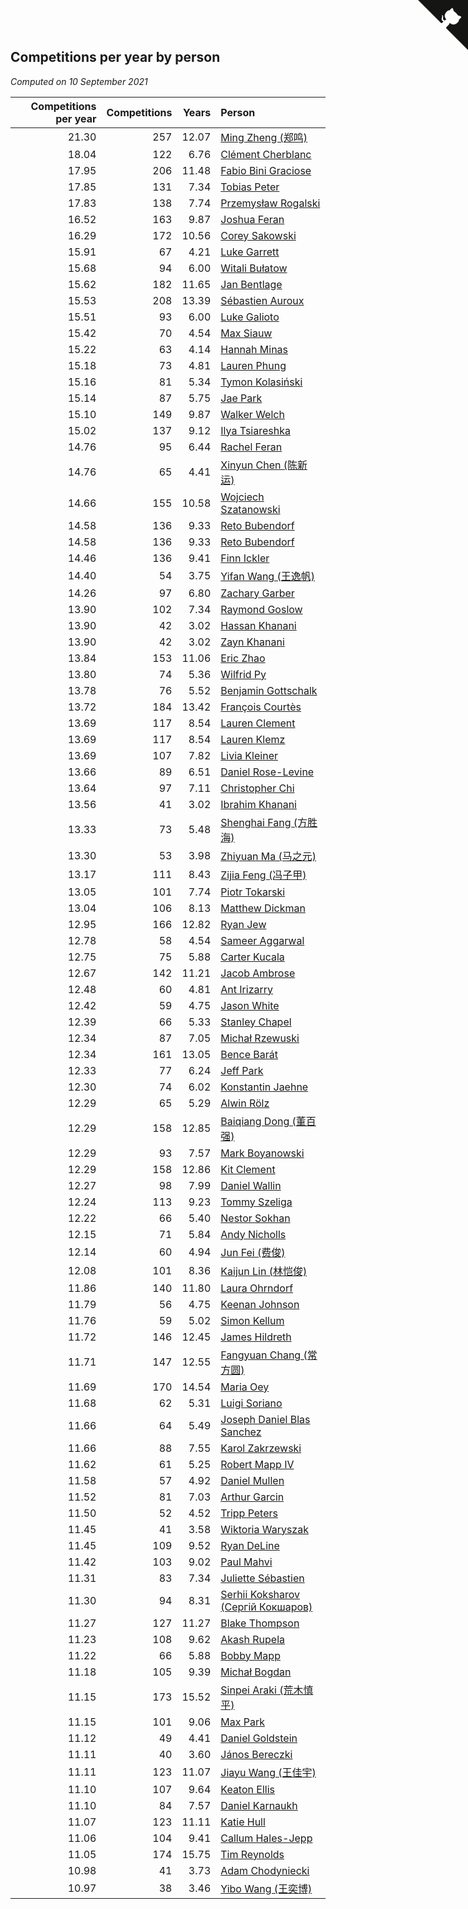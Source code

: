 ## Competitions per year by person

*Computed on 10 September 2021*

| Competitions per year | Competitions | Years | Person |
| ---: | ---: | ---: | :--- |
| 21.30 | 257 | 12.07 | [Ming Zheng (郑鸣)](https://www.worldcubeassociation.org/persons/2009ZHEN11) |
| 18.04 | 122 | 6.76 | [Clément Cherblanc](https://www.worldcubeassociation.org/persons/2014CHER05) |
| 17.95 | 206 | 11.48 | [Fabio Bini Graciose](https://www.worldcubeassociation.org/persons/2010GRAC02) |
| 17.85 | 131 | 7.34 | [Tobias Peter](https://www.worldcubeassociation.org/persons/2014PETE03) |
| 17.83 | 138 | 7.74 | [Przemysław Rogalski](https://www.worldcubeassociation.org/persons/2013ROGA02) |
| 16.52 | 163 | 9.87 | [Joshua Feran](https://www.worldcubeassociation.org/persons/2011FERA01) |
| 16.29 | 172 | 10.56 | [Corey Sakowski](https://www.worldcubeassociation.org/persons/2011SAKO01) |
| 15.91 | 67 | 4.21 | [Luke Garrett](https://www.worldcubeassociation.org/persons/2017GARR05) |
| 15.68 | 94 | 6.00 | [Witali Bułatow](https://www.worldcubeassociation.org/persons/2015BUAT01) |
| 15.62 | 182 | 11.65 | [Jan Bentlage](https://www.worldcubeassociation.org/persons/2010BENT01) |
| 15.53 | 208 | 13.39 | [Sébastien Auroux](https://www.worldcubeassociation.org/persons/2008AURO01) |
| 15.51 | 93 | 6.00 | [Luke Galioto](https://www.worldcubeassociation.org/persons/2015GALI02) |
| 15.42 | 70 | 4.54 | [Max Siauw](https://www.worldcubeassociation.org/persons/2017SIAU02) |
| 15.22 | 63 | 4.14 | [Hannah Minas](https://www.worldcubeassociation.org/persons/2017MINA04) |
| 15.18 | 73 | 4.81 | [Lauren Phung](https://www.worldcubeassociation.org/persons/2016PHUN02) |
| 15.16 | 81 | 5.34 | [Tymon Kolasiński](https://www.worldcubeassociation.org/persons/2016KOLA02) |
| 15.14 | 87 | 5.75 | [Jae Park](https://www.worldcubeassociation.org/persons/2015PARK24) |
| 15.10 | 149 | 9.87 | [Walker Welch](https://www.worldcubeassociation.org/persons/2011WELC01) |
| 15.02 | 137 | 9.12 | [Ilya Tsiareshka](https://www.worldcubeassociation.org/persons/2012TERE01) |
| 14.76 | 95 | 6.44 | [Rachel Feran](https://www.worldcubeassociation.org/persons/2015FERA01) |
| 14.76 | 65 | 4.41 | [Xinyun Chen (陈新运)](https://www.worldcubeassociation.org/persons/2017CHEN36) |
| 14.66 | 155 | 10.58 | [Wojciech Szatanowski](https://www.worldcubeassociation.org/persons/2011SZAT01) |
| 14.58 | 136 | 9.33 | [Reto Bubendorf](https://www.worldcubeassociation.org/persons/2012BUBE01) |
| 14.58 | 136 | 9.33 | [Reto Bubendorf](https://www.worldcubeassociation.org/persons/2012BUBE01) |
| 14.46 | 136 | 9.41 | [Finn Ickler](https://www.worldcubeassociation.org/persons/2012ICKL01) |
| 14.40 | 54 | 3.75 | [Yifan Wang (王逸帆)](https://www.worldcubeassociation.org/persons/2017WANY29) |
| 14.26 | 97 | 6.80 | [Zachary Garber](https://www.worldcubeassociation.org/persons/2014GARB01) |
| 13.90 | 102 | 7.34 | [Raymond Goslow](https://www.worldcubeassociation.org/persons/2014GOSL01) |
| 13.90 | 42 | 3.02 | [Hassan Khanani](https://www.worldcubeassociation.org/persons/2018KHAN26) |
| 13.90 | 42 | 3.02 | [Zayn Khanani](https://www.worldcubeassociation.org/persons/2018KHAN28) |
| 13.84 | 153 | 11.06 | [Eric Zhao](https://www.worldcubeassociation.org/persons/2010ZHAO19) |
| 13.80 | 74 | 5.36 | [Wilfrid Py](https://www.worldcubeassociation.org/persons/2016PYWI01) |
| 13.78 | 76 | 5.52 | [Benjamin Gottschalk](https://www.worldcubeassociation.org/persons/2016GOTT01) |
| 13.72 | 184 | 13.42 | [François Courtès](https://www.worldcubeassociation.org/persons/2008COUR01) |
| 13.69 | 117 | 8.54 | [Lauren Clement](https://www.worldcubeassociation.org/persons/2013KLEM01) |
| 13.69 | 117 | 8.54 | [Lauren Klemz](https://www.worldcubeassociation.org/persons/2013KLEM01) |
| 13.69 | 107 | 7.82 | [Livia Kleiner](https://www.worldcubeassociation.org/persons/2013KLEI03) |
| 13.66 | 89 | 6.51 | [Daniel Rose-Levine](https://www.worldcubeassociation.org/persons/2015ROSE01) |
| 13.64 | 97 | 7.11 | [Christopher Chi](https://www.worldcubeassociation.org/persons/2014CHIC01) |
| 13.56 | 41 | 3.02 | [Ibrahim Khanani](https://www.worldcubeassociation.org/persons/2018KHAN27) |
| 13.33 | 73 | 5.48 | [Shenghai Fang (方胜海)](https://www.worldcubeassociation.org/persons/2016FANG01) |
| 13.30 | 53 | 3.98 | [Zhiyuan Ma (马之元)](https://www.worldcubeassociation.org/persons/2017MAZH04) |
| 13.17 | 111 | 8.43 | [Zijia Feng (冯子甲)](https://www.worldcubeassociation.org/persons/2013FENG02) |
| 13.05 | 101 | 7.74 | [Piotr Tokarski](https://www.worldcubeassociation.org/persons/2013TOKA01) |
| 13.04 | 106 | 8.13 | [Matthew Dickman](https://www.worldcubeassociation.org/persons/2013DICK01) |
| 12.95 | 166 | 12.82 | [Ryan Jew](https://www.worldcubeassociation.org/persons/2008JEWR01) |
| 12.78 | 58 | 4.54 | [Sameer Aggarwal](https://www.worldcubeassociation.org/persons/2017AGGA01) |
| 12.75 | 75 | 5.88 | [Carter Kucala](https://www.worldcubeassociation.org/persons/2015KUCA01) |
| 12.67 | 142 | 11.21 | [Jacob Ambrose](https://www.worldcubeassociation.org/persons/2010AMBR01) |
| 12.48 | 60 | 4.81 | [Ant Irizarry](https://www.worldcubeassociation.org/persons/2016IRIZ02) |
| 12.42 | 59 | 4.75 | [Jason White](https://www.worldcubeassociation.org/persons/2016WHIT16) |
| 12.39 | 66 | 5.33 | [Stanley Chapel](https://www.worldcubeassociation.org/persons/2016CHAP04) |
| 12.34 | 87 | 7.05 | [Michał Rzewuski](https://www.worldcubeassociation.org/persons/2014RZEW01) |
| 12.34 | 161 | 13.05 | [Bence Barát](https://www.worldcubeassociation.org/persons/2008BARA01) |
| 12.33 | 77 | 6.24 | [Jeff Park](https://www.worldcubeassociation.org/persons/2015PARK08) |
| 12.30 | 74 | 6.02 | [Konstantin Jaehne](https://www.worldcubeassociation.org/persons/2015JAEH01) |
| 12.29 | 65 | 5.29 | [Alwin Rölz](https://www.worldcubeassociation.org/persons/2016ROLZ01) |
| 12.29 | 158 | 12.85 | [Baiqiang Dong (董百强)](https://www.worldcubeassociation.org/persons/2008DONG06) |
| 12.29 | 93 | 7.57 | [Mark Boyanowski](https://www.worldcubeassociation.org/persons/2014BOYA01) |
| 12.29 | 158 | 12.86 | [Kit Clement](https://www.worldcubeassociation.org/persons/2008CLEM01) |
| 12.27 | 98 | 7.99 | [Daniel Wallin](https://www.worldcubeassociation.org/persons/2013WALL03) |
| 12.24 | 113 | 9.23 | [Tommy Szeliga](https://www.worldcubeassociation.org/persons/2012SZEL01) |
| 12.22 | 66 | 5.40 | [Nestor Sokhan](https://www.worldcubeassociation.org/persons/2016SOKH01) |
| 12.15 | 71 | 5.84 | [Andy Nicholls](https://www.worldcubeassociation.org/persons/2015NICH04) |
| 12.14 | 60 | 4.94 | [Jun Fei (费俊)](https://www.worldcubeassociation.org/persons/2016FEIJ02) |
| 12.08 | 101 | 8.36 | [Kaijun Lin (林恺俊)](https://www.worldcubeassociation.org/persons/2013LINK01) |
| 11.86 | 140 | 11.80 | [Laura Ohrndorf](https://www.worldcubeassociation.org/persons/2009OHRN01) |
| 11.79 | 56 | 4.75 | [Keenan Johnson](https://www.worldcubeassociation.org/persons/2016JOHN30) |
| 11.76 | 59 | 5.02 | [Simon Kellum](https://www.worldcubeassociation.org/persons/2016KELL12) |
| 11.72 | 146 | 12.45 | [James Hildreth](https://www.worldcubeassociation.org/persons/2009HILD01) |
| 11.71 | 147 | 12.55 | [Fangyuan Chang (常方圆)](https://www.worldcubeassociation.org/persons/2009CHAN04) |
| 11.69 | 170 | 14.54 | [Maria Oey](https://www.worldcubeassociation.org/persons/2007OEYM01) |
| 11.68 | 62 | 5.31 | [Luigi Soriano](https://www.worldcubeassociation.org/persons/2016SORI04) |
| 11.66 | 64 | 5.49 | [Joseph Daniel Blas Sanchez](https://www.worldcubeassociation.org/persons/2016SANC08) |
| 11.66 | 88 | 7.55 | [Karol Zakrzewski](https://www.worldcubeassociation.org/persons/2014ZAKR01) |
| 11.62 | 61 | 5.25 | [Robert Mapp IV](https://www.worldcubeassociation.org/persons/2016IVRO01) |
| 11.58 | 57 | 4.92 | [Daniel Mullen](https://www.worldcubeassociation.org/persons/2016MULL04) |
| 11.52 | 81 | 7.03 | [Arthur Garcin](https://www.worldcubeassociation.org/persons/2014GARC27) |
| 11.50 | 52 | 4.52 | [Tripp Peters](https://www.worldcubeassociation.org/persons/2017PETE04) |
| 11.45 | 41 | 3.58 | [Wiktoria Waryszak](https://www.worldcubeassociation.org/persons/2018WARY01) |
| 11.45 | 109 | 9.52 | [Ryan DeLine](https://www.worldcubeassociation.org/persons/2012DELI01) |
| 11.42 | 103 | 9.02 | [Paul Mahvi](https://www.worldcubeassociation.org/persons/2012MAHV01) |
| 11.31 | 83 | 7.34 | [Juliette Sébastien](https://www.worldcubeassociation.org/persons/2014SEBA01) |
| 11.30 | 94 | 8.31 | [Serhii Koksharov (Сергій Кокшаров)](https://www.worldcubeassociation.org/persons/2013KOKS01) |
| 11.27 | 127 | 11.27 | [Blake Thompson](https://www.worldcubeassociation.org/persons/2010THOM03) |
| 11.23 | 108 | 9.62 | [Akash Rupela](https://www.worldcubeassociation.org/persons/2012RUPE01) |
| 11.22 | 66 | 5.88 | [Bobby Mapp](https://www.worldcubeassociation.org/persons/2015MAPP01) |
| 11.18 | 105 | 9.39 | [Michał Bogdan](https://www.worldcubeassociation.org/persons/2012BOGD01) |
| 11.15 | 173 | 15.52 | [Sinpei Araki (荒木慎平)](https://www.worldcubeassociation.org/persons/2006ARAK01) |
| 11.15 | 101 | 9.06 | [Max Park](https://www.worldcubeassociation.org/persons/2012PARK03) |
| 11.12 | 49 | 4.41 | [Daniel Goldstein](https://www.worldcubeassociation.org/persons/2017GOLD01) |
| 11.11 | 40 | 3.60 | [János Bereczki](https://www.worldcubeassociation.org/persons/2018BERE01) |
| 11.11 | 123 | 11.07 | [Jiayu Wang (王佳宇)](https://www.worldcubeassociation.org/persons/2010WANG53) |
| 11.10 | 107 | 9.64 | [Keaton Ellis](https://www.worldcubeassociation.org/persons/2012ELLI01) |
| 11.10 | 84 | 7.57 | [Daniel Karnaukh](https://www.worldcubeassociation.org/persons/2014KARN02) |
| 11.07 | 123 | 11.11 | [Katie Hull](https://www.worldcubeassociation.org/persons/2010HULL01) |
| 11.06 | 104 | 9.41 | [Callum Hales-Jepp](https://www.worldcubeassociation.org/persons/2012HALE01) |
| 11.05 | 174 | 15.75 | [Tim Reynolds](https://www.worldcubeassociation.org/persons/2005REYN01) |
| 10.98 | 41 | 3.73 | [Adam Chodyniecki](https://www.worldcubeassociation.org/persons/2017CHOD02) |
| 10.97 | 38 | 3.46 | [Yibo Wang (王奕博)](https://www.worldcubeassociation.org/persons/2018WANG39) |


<a href="https://github.com/jonatanklosko/wca_statistics" class="github-corner" aria-label="View source on Github"><svg width="80" height="80" viewBox="0 0 250 250" style="fill:#151513; color:#fff; position: absolute; top: 0; border: 0; right: 0;" aria-hidden="true"><path d="M0,0 L115,115 L130,115 L142,142 L250,250 L250,0 Z"></path><path d="M128.3,109.0 C113.8,99.7 119.0,89.6 119.0,89.6 C122.0,82.7 120.5,78.6 120.5,78.6 C119.2,72.0 123.4,76.3 123.4,76.3 C127.3,80.9 125.5,87.3 125.5,87.3 C122.9,97.6 130.6,101.9 134.4,103.2" fill="currentColor" style="transform-origin: 130px 106px;" class="octo-arm"></path><path d="M115.0,115.0 C114.9,115.1 118.7,116.5 119.8,115.4 L133.7,101.6 C136.9,99.2 139.9,98.4 142.2,98.6 C133.8,88.0 127.5,74.4 143.8,58.0 C148.5,53.4 154.0,51.2 159.7,51.0 C160.3,49.4 163.2,43.6 171.4,40.1 C171.4,40.1 176.1,42.5 178.8,56.2 C183.1,58.6 187.2,61.8 190.9,65.4 C194.5,69.0 197.7,73.2 200.1,77.6 C213.8,80.2 216.3,84.9 216.3,84.9 C212.7,93.1 206.9,96.0 205.4,96.6 C205.1,102.4 203.0,107.8 198.3,112.5 C181.9,128.9 168.3,122.5 157.7,114.1 C157.9,116.9 156.7,120.9 152.7,124.9 L141.0,136.5 C139.8,137.7 141.6,141.9 141.8,141.8 Z" fill="currentColor" class="octo-body"></path></svg></a><style>.github-corner:hover .octo-arm{animation:octocat-wave 560ms ease-in-out}@keyframes octocat-wave{0%,100%{transform:rotate(0)}20%,60%{transform:rotate(-25deg)}40%,80%{transform:rotate(10deg)}}@media (max-width:500px){.github-corner:hover .octo-arm{animation:none}.github-corner .octo-arm{animation:octocat-wave 560ms ease-in-out}}</style>

